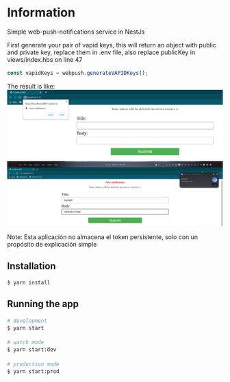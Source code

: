 # Information

Simple web-push-notifications service in NestJs

First generate your pair of vapid keys, this will return an object with public and private key, replace them in .env file, also replace publicKey in views/index.hbs on line 47 
```js
const vapidKeys = webpush.generateVAPIDKeys();
```


The result is like:
![Screenshot](https://github.com/gary94746/notification-service/blob/main/screenshots/1.png)
![Screenshot 1](https://github.com/gary94746/notification-service/blob/main/screenshots/2.png)

Note: Esta aplicación no almacena el token persistente, solo con un propósito de explicación simple

## Installation

```bash
$ yarn install
```

## Running the app

```bash
# development
$ yarn start

# watch mode
$ yarn start:dev

# production mode
$ yarn start:prod
```
